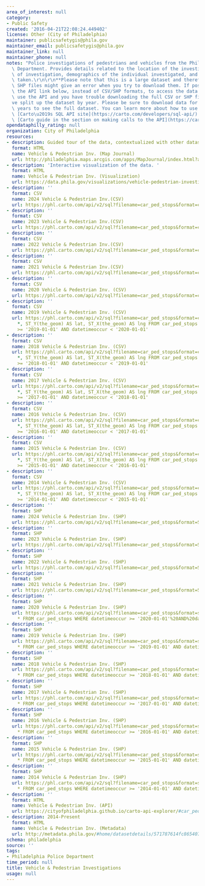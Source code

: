 ```yaml
---
area_of_interest: null
category:
- Public Safety
created: '2016-04-21T22:08:24.449402'
license: Other (City of Philadelphia)
maintainer: publicsafetygis@phila.gov
maintainer_email: publicsafetygis@phila.gov
maintainer_link: null
maintainer_phone: null
notes: "Police investigations of pedestrians and vehicles from the Philadelphia Police\
  \ Department. Provides details related to the location of the investigation, type\
  \ of investigation, demographics of the individual investigated, and the actions\
  \ taken.\r\n\r\n**Please note that this is a large dataset and therefore CSV and\
  \ SHP files might give an error when you try to download them. If possible, use\
  \ the API link below, instead of CSV/SHP formats, to access the data. If you can't\
  \ use the API and you have trouble downloading the full CSV or SHP files, we\u2019\
  ve split up the dataset by year. Please be sure to download data for all of the\
  \ years to see the full dataset. You can learn more about how to use the API at\
  \ [Carto\u2019s SQL API site](https://carto.com/developers/sql-api/) and in the\
  \ [Carto guide in the section on making calls to the API](https://carto.com/developers/sql-api/guides/making-calls/).**"
opendataphilly_rating: null
organization: City of Philadelphia
resources:
- description: Guided tour of the data, contextualized with other datasets
  format: HTML
  name: Vehicle & Pedestrian Inv. (Map Journal)
  url: http://philadelphia.maps.arcgis.com/apps/MapJournal/index.html?appid=d498be2dde18426193679f5e9ce0e6e5
- description: 'Interactive visualization of the data. '
  format: HTML
  name: Vehicle & Pedestrian Inv. (Visualization)
  url: https://data.phila.gov/visualizations/vehicle-pedestrian-investigations
- description: ''
  format: CSV
  name: 2024 Vehicle & Pedestrian Inv.(CSV)
  url: https://phl.carto.com/api/v2/sql?filename=car_ped_stops&format=csv&skipfields=cartodb_id,the_geom,the_geom_webmercator&q=SELECT%20*,%20ST_Y(the_geom)%20AS%20lat,%20ST_X(the_geom)%20AS%20lng%20FROM%20car_ped_stops%20WHERE%20datetimeoccur%20%3E=%20%272024-01-01%27%20AND%20datetimeoccur%20%3C%20%272025-01-01%27
- description: ''
  format: CSV
  name: 2023 Vehicle & Pedestrian Inv.(CSV)
  url: https://phl.carto.com/api/v2/sql?filename=car_ped_stops&format=csv&skipfields=cartodb_id,the_geom,the_geom_webmercator&q=SELECT%20*,%20ST_Y(the_geom)%20AS%20lat,%20ST_X(the_geom)%20AS%20lng%20FROM%20car_ped_stops%20WHERE%20datetimeoccur%20%3E=%20%272023-01-01%27%20AND%20datetimeoccur%20%3C%20%272024-01-01%27
- description: ''
  format: CSV
  name: 2022 Vehicle & Pedestrian Inv.(CSV)
  url: https://phl.carto.com/api/v2/sql?filename=car_ped_stops&format=csv&skipfields=cartodb_id,the_geom,the_geom_webmercator&q=SELECT%20*,%20ST_Y(the_geom)%20AS%20lat,%20ST_X(the_geom)%20AS%20lng%20FROM%20car_ped_stops%20WHERE%20datetimeoccur%20%3E=%20%272022-01-01%27%20AND%20datetimeoccur%20%3C%20%272023-01-01%27
- description: ''
  format: CSV
  name: 2021 Vehicle & Pedestrian Inv.(CSV)
  url: https://phl.carto.com/api/v2/sql?filename=car_ped_stops&format=csv&skipfields=cartodb_id,the_geom,the_geom_webmercator&q=SELECT%20*,%20ST_Y(the_geom)%20AS%20lat,%20ST_X(the_geom)%20AS%20lng%20FROM%20car_ped_stops%20WHERE%20datetimeoccur%20%3E=%20%272021-01-01%27%20AND%20datetimeoccur%20%3C%20%272022-01-01%27
- description: ''
  format: CSV
  name: 2020 Vehicle & Pedestrian Inv. (CSV)
  url: https://phl.carto.com/api/v2/sql?filename=car_ped_stops&format=csv&skipfields=cartodb_id,the_geom,the_geom_webmercator&q=SELECT%20*,%20ST_Y(the_geom)%20AS%20lat,%20ST_X(the_geom)%20AS%20lng%20FROM%20car_ped_stops%20WHERE%20datetimeoccur%20%3E=%20%272020-01-01%27%20AND%20datetimeoccur%20%3C%20%272021-01-01%27
- description: ''
  format: CSV
  name: 2019 Vehicle & Pedestrian Inv. (CSV)
  url: https://phl.carto.com/api/v2/sql?filename=car_ped_stops&format=csv&skipfields=cartodb_id,the_geom,the_geom_webmercator&q=SELECT
    *, ST_Y(the_geom) AS lat, ST_X(the_geom) AS lng FROM car_ped_stops WHERE datetimeoccur
    >= '2019-01-01' AND datetimeoccur < '2020-01-01'
- description: ''
  format: CSV
  name: 2018 Vehicle & Pedestrian Inv. (CSV)
  url: https://phl.carto.com/api/v2/sql?filename=car_ped_stops&format=csv&skipfields=cartodb_id,the_geom,the_geom_webmercator&q=SELECT
    *, ST_Y(the_geom) AS lat, ST_X(the_geom) AS lng FROM car_ped_stops WHERE datetimeoccur
    >= '2018-01-01' AND datetimeoccur < '2019-01-01'
- description: ''
  format: CSV
  name: 2017 Vehicle & Pedestrian Inv. (CSV)
  url: https://phl.carto.com/api/v2/sql?filename=car_ped_stops&format=csv&skipfields=cartodb_id,the_geom,the_geom_webmercator&q=SELECT
    *, ST_Y(the_geom) AS lat, ST_X(the_geom) AS lng FROM car_ped_stops WHERE datetimeoccur
    >= '2017-01-01' AND datetimeoccur < '2018-01-01'
- description: ''
  format: CSV
  name: 2016 Vehicle & Pedestrian Inv. (CSV)
  url: https://phl.carto.com/api/v2/sql?filename=car_ped_stops&format=csv&skipfields=cartodb_id,the_geom,the_geom_webmercator&q=SELECT
    *, ST_Y(the_geom) AS lat, ST_X(the_geom) AS lng FROM car_ped_stops WHERE datetimeoccur
    >= '2016-01-01' AND datetimeoccur < '2017-01-01'
- description: ''
  format: CSV
  name: 2015 Vehicle & Pedestrian Inv. (CSV)
  url: https://phl.carto.com/api/v2/sql?filename=car_ped_stops&format=csv&skipfields=cartodb_id,the_geom,the_geom_webmercator&q=SELECT
    *, ST_Y(the_geom) AS lat, ST_X(the_geom) AS lng FROM car_ped_stops WHERE datetimeoccur
    >= '2015-01-01' AND datetimeoccur < '2016-01-01'
- description: ''
  format: CSV
  name: 2014 Vehicle & Pedestrian Inv. (CSV)
  url: https://phl.carto.com/api/v2/sql?filename=car_ped_stops&format=csv&skipfields=cartodb_id,the_geom,the_geom_webmercator&q=SELECT
    *, ST_Y(the_geom) AS lat, ST_X(the_geom) AS lng FROM car_ped_stops WHERE datetimeoccur
    >= '2014-01-01' AND datetimeoccur < '2015-01-01'
- description: ''
  format: SHP
  name: 2024 Vehicle & Pedestrian Inv. (SHP)
  url: https://phl.carto.com/api/v2/sql?filename=car_ped_stops&format=SHP&skipfields=cartodb_id&q=SELECT%20*%20FROM%20car_ped_stops%20WHERE%20datetimeoccur%20%3E=%20%272024-01-01%27%20AND%20datetimeoccur%20%3C%20%272025-01-01%27
- description: ''
  format: SHP
  name: 2023 Vehicle & Pedestrian Inv. (SHP)
  url: https://phl.carto.com/api/v2/sql?filename=car_ped_stops&format=SHP&skipfields=cartodb_id&q=SELECT%20*%20FROM%20car_ped_stops%20WHERE%20datetimeoccur%20%3E=%20%272023-01-01%27%20AND%20datetimeoccur%20%3C%20%272024-01-01%27
- description: ''
  format: SHP
  name: 2022 Vehicle & Pedestrian Inv. (SHP)
  url: https://phl.carto.com/api/v2/sql?filename=car_ped_stops&format=SHP&skipfields=cartodb_id&q=SELECT%20*%20FROM%20car_ped_stops%20WHERE%20datetimeoccur%20%3E=%20%272022-01-01%27%20AND%20datetimeoccur%20%3C%20%272023-01-01%27
- description: ''
  format: SHP
  name: 2021 Vehicle & Pedestrian Inv. (SHP)
  url: https://phl.carto.com/api/v2/sql?filename=car_ped_stops&format=SHP&skipfields=cartodb_id&q=SELECT%20*%20FROM%20car_ped_stops%20WHERE%20datetimeoccur%20%3E=%20%272021-01-01%27%20AND%20datetimeoccur%20%3C%20%272022-01-01%27
- description: ''
  format: SHP
  name: 2020 Vehicle & Pedestrian Inv. (SHP)
  url: https://phl.carto.com/api/v2/sql?filename=car_ped_stops&format=shp&skipfields=cartodb_id&q=SELECT
    * FROM car_ped_stops WHERE datetimeoccur >= '2020-01-01'%20AND%20datetimeoccur%20%3C%20%272021-01-01%27
- description: ''
  format: SHP
  name: 2019 Vehicle & Pedestrian Inv. (SHP)
  url: https://phl.carto.com/api/v2/sql?filename=car_ped_stops&format=shp&skipfields=cartodb_id&q=SELECT
    * FROM car_ped_stops WHERE datetimeoccur >= '2019-01-01' AND datetimeoccur < '2020-01-01'
- description: ''
  format: SHP
  name: 2018 Vehicle & Pedestrian Inv. (SHP)
  url: https://phl.carto.com/api/v2/sql?filename=car_ped_stops&format=shp&skipfields=cartodb_id&q=SELECT
    * FROM car_ped_stops WHERE datetimeoccur >= '2018-01-01' AND datetimeoccur < '2019-01-01'
- description: ''
  format: SHP
  name: 2017 Vehicle & Pedestrian Inv. (SHP)
  url: https://phl.carto.com/api/v2/sql?filename=car_ped_stops&format=shp&skipfields=cartodb_id&q=SELECT
    * FROM car_ped_stops WHERE datetimeoccur >= '2017-01-01' AND datetimeoccur < '2018-01-01'
- description: ''
  format: SHP
  name: 2016 Vehicle & Pedestrian Inv. (SHP)
  url: https://phl.carto.com/api/v2/sql?filename=car_ped_stops&format=shp&skipfields=cartodb_id&q=SELECT
    * FROM car_ped_stops WHERE datetimeoccur >= '2016-01-01' AND datetimeoccur < '2017-01-01'
- description: ''
  format: SHP
  name: 2015 Vehicle & Pedestrian Inv. (SHP)
  url: https://phl.carto.com/api/v2/sql?filename=car_ped_stops&format=shp&skipfields=cartodb_id&q=SELECT
    * FROM car_ped_stops WHERE datetimeoccur >= '2015-01-01' AND datetimeoccur < '2016-01-01'
- description: ''
  format: SHP
  name: 2014 Vehicle & Pedestrian Inv. (SHP)
  url: https://phl.carto.com/api/v2/sql?filename=car_ped_stops&format=shp&skipfields=cartodb_id&q=SELECT
    * FROM car_ped_stops WHERE datetimeoccur >= '2014-01-01' AND datetimeoccur < '2015-01-01'
- description: ''
  format: HTML
  name: Vehicle & Pedestrian Inv. (API)
  url: https://cityofphiladelphia.github.io/carto-api-explorer/#car_ped_stops
- description: 2014-Present
  format: HTML
  name: Vehicle & Pedestrian Inv. (Metadata)
  url: http://metadata.phila.gov/#home/datasetdetails/571787614fc865407e3cf2b4/representationdetails/571787614fc865407e3cf2b8/
schema: philadelphia
source: ''
tags:
- Philadelphia Police Department
time_period: null
title: Vehicle & Pedestrian Investigations
usage: null
---
```


